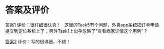 # 答案及评价

[答案1](https://8652.github.io/Systems-Analysis-and-Design-HW6/)
评价：很仔细很认真！  
这里的Task5有个问题，外卖app系统把订单申请提交到定位系统上了；另外Task1上似乎忽略了"查看商家详情这个用例"？

[答案2](https://hanxu1997.github.io/2018/05/13/Lesson9/)
评价：写的很详细，不错！

